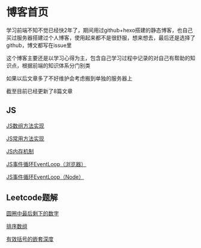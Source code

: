 # 博客首页

学习前端不知不觉已经快2年了，期间用过github+hexo搭建的静态博客，也自己买过服务器搭建过个人博客，使用起来都不是很舒服，想来想去，最后还是选择了github，博文都写在issue里

这个博客主要还是以学习心得为主，包含自己学习过程中记录的对自己有帮助的知识点，根据前端的知识体系分门别类

如果以后文章多了不好维护会考虑搬到单独的服务器上

截至目前已经更新了8篇文章

## JS

[JS数组方法实现](https://github.com/liuxiangdada/blog/issues/1)

[JS常用方法实现](https://github.com/liuxiangdada/blog/issues/2)

[JS内存机制](https://github.com/liuxiangdada/blog/issues/4)

[JS事件循环EventLoop（浏览器）](https://github.com/liuxiangdada/blog/issues/5)

[JS事件循环EventLoop（Node）](https://github.com/liuxiangdada/blog/issues/7)


## Leetcode题解

[圆圈中最后剩下的数字](https://github.com/liuxiangdada/blog/issues/3)

[排序数组](https://github.com/liuxiangdada/blog/issues/6)

[有效括号的嵌套深度](https://github.com/liuxiangdada/blog/issues/8)
